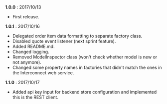 **1.0.0** : 2017/10/13
- First release.

**1.0.1** : 2017/10/16
- Delegated order item data formatting to separate factory class.
- Disabled quote event listener (next sprint feature).
- Added README.md.
- Changed logging.
- Removed ModelInspector class (won't check whether model is new or not anymore).
- Changed some property names in factories that didn't match the ones in the Interconnect web service.

**1.1.0** : 2017/10/17
- Added api key input for backend store configuration and implemented this is the REST client.